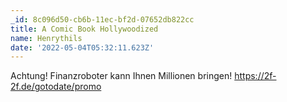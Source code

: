 ```yaml
---
_id: 8c096d50-cb6b-11ec-bf2d-07652db822cc
title: A Comic Book Hollywoodized
name: Henrythils
date: '2022-05-04T05:32:11.623Z'
---
```

Achtung! Finanzroboter kann Ihnen Millionen bringen! https://2f-2f.de/gotodate/promo
